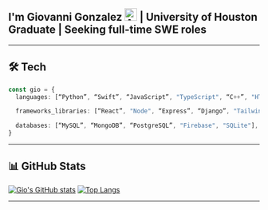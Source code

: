 ## I'm Giovanni Gonzalez <img src="https://raw.githubusercontent.com/Tarikul-Islam-Anik/Animated-Fluent-Emojis/master/Emojis/Smilies/Alien.png" alt="Alien" width="25" height="25" /> | University of Houston Graduate | Seeking full-time SWE roles




---

## 🛠️ Tech
``` typescript
const gio = {
  languages: [“Python”, “Swift”, “JavaScript”, "TypeScript", “C++”, "HTML", "CSS"],

  frameworks_libraries: [“React”, "Node", “Express”, “Django”, "Tailwind", "Flask", ],

  databases: [“MySQL”, “MongoDB”, “PostgreSQL”, "Firebase", "SQLite"],
}
```






---

## 📊 GitHub Stats
[![Gio's GitHub stats](https://github-readme-stats.vercel.app/api?username=PrisMuh&show_icons=true&theme=one_dark_pro )](https://github.com/PrisMuh/github-readme-stats)  [![Top Langs](https://github-readme-stats.vercel.app/api/top-langs/?username=PrisMuh&layout=donut&size_weight=0.5&count_weight=0.5&theme=one_dark_pro)](https://github.com/PrisMuh/github-readme-stats)

---

